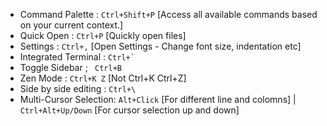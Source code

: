 * Command Palette : ```Ctrl+Shift+P``` [Access all available commands based on your current context.]
* Quick Open : ```Ctrl+P``` [Quickly open files]
* Settings : ```Ctrl+,``` [Open Settings - Change font size, indentation etc]
* Integrated Terminal : ```Ctrl+` ```
* Toggle Sidebar ; ``` Ctrl+B```
* Zen Mode : ```Ctrl+K Z``` [Not Ctrl+K Ctrl+Z]
* Side by side editing : ```Ctrl+\```
* Multi-Cursor Selection: ``` Alt+Click ``` [For different line and colomns] | ```Ctrl+Alt+Up/Down``` [For cursor selection up and down]
